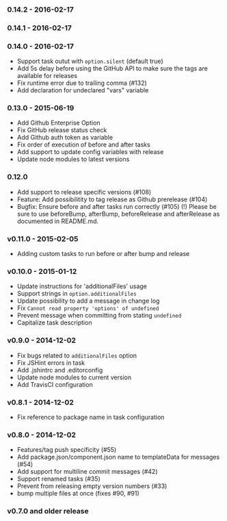 ### 0.14.2 - 2016-02-17
### 0.14.1 - 2016-02-17
### 0.14.0 - 2016-02-17
* Support task outut with `option.silent` (default true)
* Add 5s delay before using the GitHub API to make sure the tags are available for releases
* Fix runtime error due to trailing comma (#132)
* Add declaration for undeclared "vars" variable

### 0.13.0 - 2015-06-19
* Add Github Enterprise Option
* Fix GitHub release status check
* Add Github auth token as variable
* Fix order of execution of before and after tasks
* Add support to update config variables with release
* Update node modules to latest versions

### 0.12.0
* Add support to release specific versions (#108)
* Feature: Add possibilitity to tag release as Github prerelease (#104)
* Bugfix: Ensure before and after tasks run correctly (#105)
  (!) Please be sure to use beforeBump, afterBump, beforeRelease and
      afterRelease as documented in README.md.

### v0.11.0 - 2015-02-05
* Adding custom tasks to run before or after bump and release

### v0.10.0 - 2015-01-12
* Update instructions for 'additionalFiles' usage
* Support strings in `option.additionalFiles`
* Update possibility to add a message in change log
* Fix `Cannot read property 'options' of undefined`
* Prevent message when committing from stating `undefined`
* Capitalize task description

### v0.9.0 - 2014-12-02
* Fix bugs related to `additionalFiles` option
* Fix JSHint errors in task
* Add .jshintrc and .editorconfig
* Update node modules to current version
* Add TravisCI configuration

### v0.8.1 - 2014-12-02
* Fix reference to package name in task configuration

### v0.8.0 - 2014-12-02
* Features/tag push specificity (#55)
* Add package.json/component.json name to templateData for messages (#54)
* Add support for multiline commit messages (#42)
* Support renamed tasks (#35)
* Prevent from releasing empty version numbers (#33)
* bump multiple files at once (fixes #90, #91)

### v0.7.0 and older release

